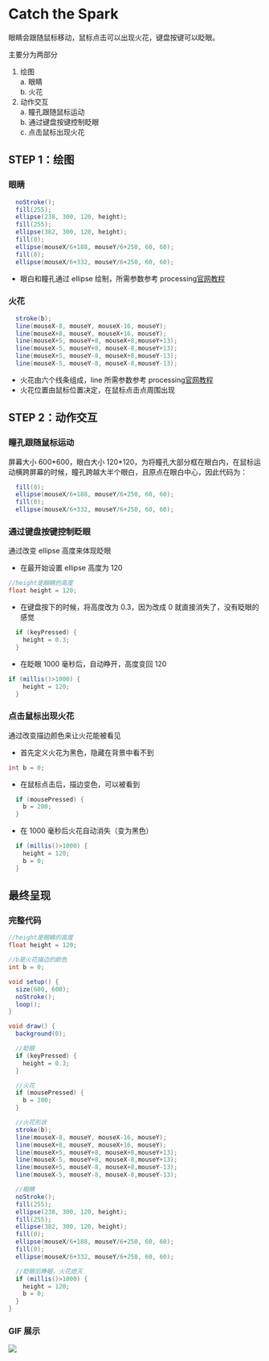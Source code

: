 # Catch the Spark

眼睛会跟随鼠标移动，鼠标点击可以出现火花，键盘按键可以眨眼。

主要分为两部分

1. 绘图  
   a. 眼睛  
   b. 火花
2. 动作交互  
   a. 瞳孔跟随鼠标运动  
   b. 通过键盘按键控制眨眼  
   c. 点击鼠标出现火花

## STEP 1：绘图

### 眼睛

```java
  noStroke();
  fill(255);
  ellipse(238, 300, 120, height);
  fill(255);
  ellipse(382, 300, 120, height);
  fill(0);
  ellipse(mouseX/6+188, mouseY/6+250, 60, 60);
  fill(0);
  ellipse(mouseX/6+332, mouseY/6+250, 60, 60);
```

- 眼白和瞳孔通过 ellipse 绘制，所需参数参考 processing[官网教程](https://processing.org/reference/ellipse_.html)

### 火花

```java
  stroke(b);
  line(mouseX-8, mouseY, mouseX-16, mouseY);
  line(mouseX+8, mouseY, mouseX+16, mouseY);
  line(mouseX+5, mouseY+8, mouseX+8,mouseY+13);
  line(mouseX-5, mouseY+8, mouseX-8,mouseY+13);
  line(mouseX+5, mouseY-8, mouseX+8,mouseY-13);
  line(mouseX-5, mouseY-8, mouseX-8,mouseY-13);
```

- 火花由六个线条组成，line 所需参数参考 processing[官网教程](https://processing.org/reference/line_.html)
- 火花位置由鼠标位置决定，在鼠标点击点周围出现

## STEP 2：动作交互

### 瞳孔跟随鼠标运动

屏幕大小 600\*600，眼白大小 120\*120，为将瞳孔大部分框在眼白内，在鼠标运动横跨屏幕的时候，瞳孔跨越大半个眼白，且原点在眼白中心，因此代码为：

```java
  fill(0);
  ellipse(mouseX/6+188, mouseY/6+250, 60, 60);
  fill(0);
  ellipse(mouseX/6+332, mouseY/6+250, 60, 60);
```

### 通过键盘按键控制眨眼

通过改变 ellipse 高度来体现眨眼

- 在最开始设置 ellipse 高度为 120

```java
//height是眼睛的高度
float height = 120;
```

- 在键盘按下的时候，将高度改为 0.3，因为改成 0 就直接消失了，没有眨眼的感觉

```java
  if (keyPressed) {
    height = 0.3;
  }
```

- 在眨眼 1000 毫秒后，自动睁开，高度变回 120

```java
if (millis()>1000) {
    height = 120;
  }
```

### 点击鼠标出现火花

通过改变描边颜色来让火花能被看见

- 首先定义火花为黑色，隐藏在背景中看不到

```java
int b = 0;
```

- 在鼠标点击后，描边变色，可以被看到

```java
  if (mousePressed) {
    b = 200;
  }
```

- 在 1000 毫秒后火花自动消失（变为黑色）

```java
  if (millis()>1000) {
    height = 120;
    b = 0;
  }
```

## 最终呈现

### 完整代码

```java
//height是眼睛的高度
float height = 120;

//b是火花描边的颜色
int b = 0;

void setup() {
  size(600, 600);
  noStroke();
  loop();
}

void draw() {
  background(0);

  //眨眼
  if (keyPressed) {
    height = 0.3;
  }

  //火花
  if (mousePressed) {
    b = 200;
  }

  //火花形状
  stroke(b);
  line(mouseX-8, mouseY, mouseX-16, mouseY);
  line(mouseX+8, mouseY, mouseX+16, mouseY);
  line(mouseX+5, mouseY+8, mouseX+8,mouseY+13);
  line(mouseX-5, mouseY+8, mouseX-8,mouseY+13);
  line(mouseX+5, mouseY-8, mouseX+8,mouseY-13);
  line(mouseX-5, mouseY-8, mouseX-8,mouseY-13);

  //眼睛
  noStroke();
  fill(255);
  ellipse(238, 300, 120, height);
  fill(255);
  ellipse(382, 300, 120, height);
  fill(0);
  ellipse(mouseX/6+188, mouseY/6+250, 60, 60);
  fill(0);
  ellipse(mouseX/6+332, mouseY/6+250, 60, 60);

  //眨眼后睁眼，火花熄灭
  if (millis()>1000) {
    height = 120;
    b = 0;
  }
}
```

### GIF 展示

![](https://raw.githubusercontent.com/Juniper1106/docsify/main/img/Catch_the_Spark.gif)
